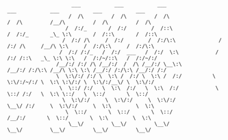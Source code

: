                          ___           ___           ___                    ___           ___           ___           ___   
                        /  /\         /  /\         /  /\                  /  /\         /__/\         /  /\         /  /\  
                       /  /:/_       /  /:/        /  /::\                /  /:/_       _\_ \:\       /  /::\       /  /::\ 
                      /  /:/ /\     /  /:/        /  /:/\:\              /  /:/ /\     /__/\ \:\     /  /:/\:\     /  /:/\:\
                     /  /:/ /:/_   /  /:/  ___   /  /:/  \:\            /  /:/ /::\   _\_ \:\ \:\   /  /:/~/::\   /  /:/~/:/
                    /__/:/ /:/ /\ /__/:/  /  /\ /__/:/ \__\:\          /__/:/ /:/\:\ /__/\ \:\ \:\ /__/:/ /:/\:\ /__/:/ /:/ 
                    \  \:\/:/ /:/ \  \:\ /  /:/ \  \:\ /  /:/          \  \:\/:/~/:/ \  \:\ \:\/:/ \  \:\/:/__\/ \  \:\/:/  
                     \  \::/ /:/   \  \:\  /:/   \  \:\  /:/            \  \::/ /:/   \  \:\ \::/   \  \::/       \  \::/   
                      \  \:\/:/     \  \:\/:/     \  \:\/:/              \__\/ /:/     \  \:\/:/     \  \:\        \  \:\   
                       \  \::/       \  \::/       \  \::/                 /__/:/       \  \::/       \  \:\        \  \:\  
                        \__\/         \__\/         \__\/                  \__\/         \__\/         \__\/         \__\/  
